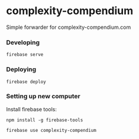 # complexity-compendium
Simple forwarder for complexity-compendium.com


### Developing

`firebase serve`

### Deploying

`firebase deploy`


### Setting up new computer

Install firebase tools: 

`npm install -g firebase-tools`

`firebase use complexity-compendium`

